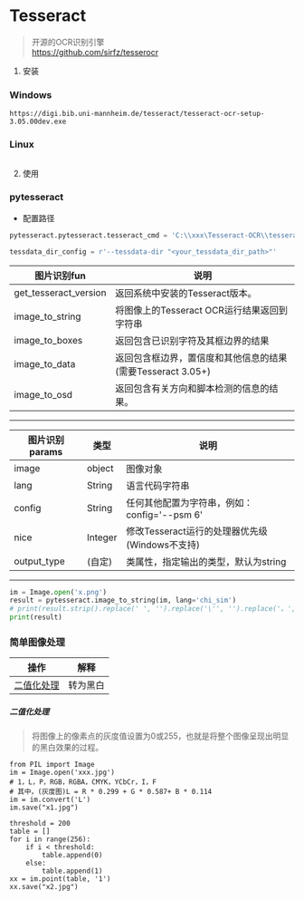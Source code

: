 # Tesseract
> 开源的OCR识别引擎   
> https://github.com/sirfz/tesserocr   

1. 安装
### Windows
```
https://digi.bib.uni-mannheim.de/tesseract/tesseract-ocr-setup-3.05.00dev.exe
```
### Linux
```
```

2. 使用
### pytesseract
* 配置路径
```python
pytesseract.pytesseract.tesseract_cmd = 'C:\\xxx\Tesseract-OCR\\tesseract.exe'

tessdata_dir_config = r'--tessdata-dir "<your_tessdata_dir_path>"'
```
图片识别fun|说明
---|---
get_tesseract_version|返回系统中安装的Tesseract版本。
image_to_string|将图像上的Tesseract OCR运行结果返回到字符串
image_to_boxes|返回包含已识别字符及其框边界的结果
image_to_data|返回包含框边界，置信度和其他信息的结果(需要Tesseract 3.05+)
image_to_osd|返回包含有关方向和脚本检测的信息的结果。
---
图片识别params|类型|说明
---|---|---
image|object|图像对象
lang|String|语言代码字符串
config|String|任何其他配置为字符串，例如：config='--psm 6'
nice|Integer|修改Tesseract运行的处理器优先级(Windows不支持)
output_type|(自定)|类属性，指定输出的类型，默认为string
---
```python
im = Image.open('x.png')
result = pytesseract.image_to_string(im, lang='chi_sim')
# print(result.strip().replace(' ', '').replace('\'', '').replace('。', ''))
print(result)
```

### 简单图像处理
操作|解释
---|---
[二值化处理](#二值化处理)|转为黑白

##### 二值化处理
> 将图像上的像素点的灰度值设置为0或255，也就是将整个图像呈现出明显的黑白效果的过程。
```
from PIL import Image
im = Image.open('xxx.jpg')
# 1，L，P，RGB，RGBA，CMYK，YCbCr，I，F
# 其中，(灰度图)L = R * 0.299 + G * 0.587+ B * 0.114
im = im.convert('L')
im.save("x1.jpg")

threshold = 200
table = []
for i in range(256):
    if i < threshold:
        table.append(0)
    else:
        table.append(1)
xx = im.point(table, '1')
xx.save("x2.jpg")
```

